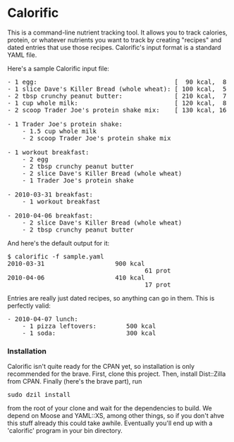 Calorific
=========

This is a command-line nutrient tracking tool. It allows you
to track calories, protein, or whatever nutrients you want to
track by creating "recipes" and dated entries that use those
recipes. Calorific's input format is a standard YAML file.

Here's a sample Calorific input file:
<pre>
- 1 egg:                                     [  90 kcal,  8 prot ]
- 1 slice Dave's Killer Bread (whole wheat): [ 100 kcal,  5 prot ]
- 2 tbsp crunchy peanut butter:              [ 210 kcal,  7 prot ]
- 1 cup whole milk:                          [ 120 kcal,  8 prot ]
- 2 scoop Trader Joe's protein shake mix:    [ 130 kcal, 16 prot ]

- 1 Trader Joe's protein shake:
    - 1.5 cup whole milk
    - 2 scoop Trader Joe's protein shake mix

- 1 workout breakfast:
    - 2 egg
    - 2 tbsp crunchy peanut butter
    - 2 slice Dave's Killer Bread (whole wheat)
    - 1 Trader Joe's protein shake

- 2010-03-31 breakfast:
    - 1 workout breakfast

- 2010-04-06 breakfast:
    - 2 slice Dave's Killer Bread (whole wheat)
    - 2 tbsp crunchy peanut butter
</pre>

And here's the default output for it:
<pre>
$ calorific -f sample.yaml
2010-03-31 <total>                  900 kcal
                                     61 prot
2010-04-06 <total>                  410 kcal
                                     17 prot
</pre>

Entries are really just dated recipes, so anything can go in them.
This is perfectly valid:

<pre>
- 2010-04-07 lunch:
    - 1 pizza leftovers:        500 kcal
    - 1 soda:                   300 kcal
</pre>

### Installation ###

Calorific isn't quite ready for the CPAN yet, so installation is 
only recommended for the brave. First, clone this project. Then, install
Dist::Zilla from CPAN. Finally (here's the brave part), run

<pre>
sudo dzil install
</pre>

from the root of your clone and wait for the dependencies to build.
We depend on Moose and YAML::XS, among other things, so if you
don't ahve this stuff already this could take awhile. Eventually you'll
end up with a 'calorific' program in your bin directory.